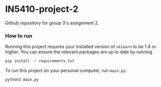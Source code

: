# IN5410-project-2
Github repository for group 3's assignment 2.

### How to run
Running this project requires your installed version of `sklearn` to be 1.4 or higher. You can ensure the relevant packages are up to date by running
```bash
pip install -r requirements.txt
```
To run this project on your personal computer, run `main.py`:
```python3
python3 main.py
```
